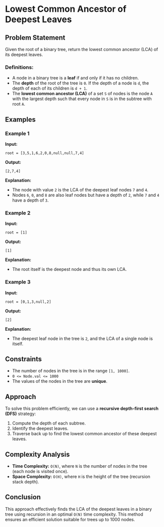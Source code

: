 # Lowest Common Ancestor of Deepest Leaves

## Problem Statement
Given the root of a binary tree, return the lowest common ancestor (LCA) of its deepest leaves.

### Definitions:
- A node in a binary tree is a **leaf** if and only if it has no children.
- The **depth** of the root of the tree is `0`. If the depth of a node is `d`, the depth of each of its children is `d + 1`.
- The **lowest common ancestor (LCA)** of a set `S` of nodes is the node `A` with the largest depth such that every node in `S` is in the subtree with root `A`.

## Examples

### Example 1
**Input:**
```plaintext
root = [3,5,1,6,2,0,8,null,null,7,4]
```
**Output:**
```plaintext
[2,7,4]
```
**Explanation:**
- The node with value `2` is the LCA of the deepest leaf nodes `7` and `4`.
- Nodes `6`, `0`, and `8` are also leaf nodes but have a depth of `2`, while `7` and `4` have a depth of `3`.

### Example 2
**Input:**
```plaintext
root = [1]
```
**Output:**
```plaintext
[1]
```
**Explanation:**
- The root itself is the deepest node and thus its own LCA.

### Example 3
**Input:**
```plaintext
root = [0,1,3,null,2]
```
**Output:**
```plaintext
[2]
```
**Explanation:**
- The deepest leaf node in the tree is `2`, and the LCA of a single node is itself.

## Constraints
- The number of nodes in the tree is in the range `[1, 1000]`.
- `0 <= Node.val <= 1000`
- The values of the nodes in the tree are **unique**.

## Approach
To solve this problem efficiently, we can use a **recursive depth-first search (DFS)** strategy:
1. Compute the depth of each subtree.
2. Identify the deepest leaves.
3. Traverse back up to find the lowest common ancestor of these deepest leaves.


## Complexity Analysis
- **Time Complexity:** `O(N)`, where `N` is the number of nodes in the tree (each node is visited once).
- **Space Complexity:** `O(H)`, where `H` is the height of the tree (recursion stack depth).

## Conclusion
This approach effectively finds the LCA of the deepest leaves in a binary tree using recursion in an optimal `O(N)` time complexity. This method ensures an efficient solution suitable for trees up to 1000 nodes.

